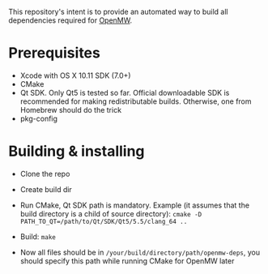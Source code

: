 This repository's intent is to provide an automated way to build all dependencies
required for [OpenMW](https://github.com/openmw/openmw).

# Prerequisites

* Xcode with OS X 10.11 SDK (7.0+)
* CMake
* Qt SDK. Only Qt5 is tested so far. Official downloadable SDK is recommended for
making redistributable builds. Otherwise, one from Homebrew should do the trick
* pkg-config

# Building & installing

* Clone the repo
* Create build dir
* Run CMake, Qt SDK path is mandatory. Example (it assumes that the build directory is a child of source directory): `cmake -D PATH_TO_QT=/path/to/Qt/SDK/Qt5/5.5/clang_64 ..`

* Build: `make`

* Now all files should be in `/your/build/directory/path/openmw-deps`, you should specify this path while running CMake for OpenMW later
